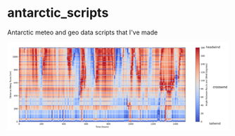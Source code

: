 # antarctic_scripts
Antarctic meteo and geo data scripts that I've made

![Alt text](https://github.com/CasvHees/antarctic_scripts/blob/main/wind_route_angle_profile.png "optional image title")
